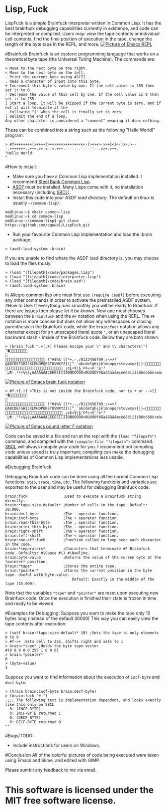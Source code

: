 # Lisp, Fuck
LispFuck is a simple Brainfuck interpreter written in Common Lisp. It has the best brainfuck debugging capabilities currently in existence, and code can be interpreted or compiled. Users may: view the tape contents or individual cell contents, find the final position of execution in the tape, change the length of the byte tape in the REPL, and more.
[![Picture of Emacs REPL](https://raw.githubusercontent.com/equwal/LispFuck/master/pics/repl.png)](https://raw.githubusercontent.com/equwal/LispFuck/master/pics/repl.png)

#Brainfuck
Brainfuck is an esoteric programming language that works on a theoretical byte tape (the Universal Turing Machine). The commands are:
```
> Move to the next byte on the right.
< Move to the next byte on the left.
. Print the current byte using ASCII.
, Read a character of input into this byte.
+ Increment this byte's value by one. If the cell value is 255 then set it to 0.
- Decrease the value of this cell by one. If the cell value is 0 then set it to 255.
[ Start a loop. It will be skipped if the current byte is zero, and if not it will terminate at the
  following "]" when the cell is finally set to zero.
] Delimit the end of a loop. 
Any other character is considered a "comment" meaning it does nothing.
```

These can be combined into a string such as the following "Hello World!" program:
```
> #f++++++++[>++++[>++>+++>+++>+<<<<-]>+>+>->>+[<]<-]>>.>---.+++++++..+++.>>.<-.<.+++.------.--------.>>+.>++.
"Hello World!
"
```
#How to install:
- Make sure you have a Common Lisp implementation installed. I recommend [Steel Bank Common Lisp](http://www.sbcl.org/).
- [ASDF](https://common-lisp.net/project/asdf/) must be installed. Many Lisps come with it, no installation necessary (including [SBCL](http://www.sbcl.org/)).
- Install this code into your ASDF *load directory*. The default on linux is usually `~/common-lisp/`:
```
me@linux:~$ mkdir common-lisp
me@linux:~$ cd common-lisp
me@linux:~/common-lisp$ git clone https://github.com/equwal/LispFuck.git
```
- Run your favourite Common Lisp implementation and load the :brain package:
```
> (asdf:load-system :brain)
```

If you are unable to find where the ASDF load directory is, you may choose to load the files thusly:
```
> (load "[filepath]/code/packages.lisp")
> (load "[filepath]/code/interpreter.lisp")
> (load "[filepath]/code/brain.asd")
> (asdf:load-system :brain)
```

In Allegro common lisp one must first use `(require :asdf)` before executing any other commands in order to activate the preinstalled ASDF system.
#How to Use:
If everything runs smoothly you will be ready to Brainfuck. If there are issues then please *let it be known*. Now one must chooses between the `brain:fuck` and the `#F` notation when using the REPL. The `#F` notation is more concise but does not allow any whitespaces or closing parenthesis in the Brainfuck code, while the `brain:fuck` notation allows any character except for an unescaped literal quote `"`, or an unescaped literal backward slash `\` inside of the Brainfuck code. Below they are both shown:
```
> (brain:fuck ".+[.+] Please escape your \" and \\ characters!")
"�	

 !"#$%&'()*+,-./0123456789:;<=>?@ABCDEFGHIJKLMNOPQRSTUVWXYZ[\]^_`abcdefghijklmnopqrstuvwxyz{|}~ ¡¢£¤¥¦§¨©ª«¬­®¯°±²³´µ¶·¸¹º»¼½¾¿ÀÁÂÃÄÅÆÇÈÉÊËÌÍÎÏÐÑÒÓÔÕÖ×ØÙÚÛÜÝÞßàáâãäåæçèéêëìíîïðñòóôõö÷øùúûüýþÿ"
```
[![Picture of Emacs brain fuck notation](https://raw.githubusercontent.com/equwal/LispFuck/master/pics/brain-fuck-notation.png)](https://raw.githubusercontent.com/equwal/LispFuck/master/pics/brain-fuck-notation.png)
```
> #f.+[.+] <This is not inside the Brainfuck code, nor is + or -.>[]
"�	

 !"#$%&'()*+,-./0123456789:;<=>?@ABCDEFGHIJKLMNOPQRSTUVWXYZ[\]^_`abcdefghijklmnopqrstuvwxyz{|}~ ¡¢£¤¥¦§¨©ª«¬­®¯°±²³´µ¶·¸¹º»¼½¾¿ÀÁÂÃÄÅÆÇÈÉÊËÌÍÎÏÐÑÒÓÔÕÖ×ØÙÚÛÜÝÞßàáâãäåæçèéêëìíîïðñòóôõö÷øùúûüýþÿ"
```
[![Picture of Emacs pound letter F notation](https://raw.githubusercontent.com/equwal/LispFuck/master/pics/pound-f-notation.png)](https://raw.githubusercontent.com/equwal/LispFuck/master/pics/pound-f-notation.png)

Code can be saved in a file and run at the repl with the `(load "filepath")` command, and compiled with the `(compile-file "filepath")` command. [SBCL](http://www.sbcl.org/) will always compile your code for you. I recommend not compiling code unless speed is truly important; compiling can make the debugging capabilities of Common Lisp implementations less usable.

#Debugging Brainfuck

Debugging Brainfuck code can be done using all the normal Common Lisp functions: `step`, `trace`, `time`, etc. The following functions and variables are exported to the user and may be useful for debugging Brainfuck code:
```
brain:fuck                ;Used to execute a Brainfuck string directly.
brain:*tape-size-default* ;Number of cells in the tape. Default: 30,000.
brain:decf-byte           ;The - operator function.
brain:incf-byte           ;The + operator function.
brain:read-this-byte      ;The , operator function.
brain:print-this-byte     ;The . operator function.
brain:right-shift         ;The > operator function.
brain:left-shift          ;The < operator function.
brain:one-off-fuck        ;Function called to loop over each character in the code.
brain:*separators*        ;Characters that terminate #F Brainfuck code. Defaults: #\Space #\) #\Newline.
brain:byte-value          ;Returns the value of the curren byte at the *pointer* position.
brain:*tape*              ;Stores the entire tape.
brain:*pointer*           ;Stores the current position in the byte tape. Useful with byte-value. 
                              Default: Exactly in the middle of the tape (15,000).
```
Note that the variables `*tape*` and `*pointer*` are reset upon executing new Brainfuck code. Once the execution is finished their state is frozen in time and ready to be viewed.

#Examples for Debugging:
Suppose you want to make the tape only 10 bytes long (instead of the default 30000) This way you can easily view the tape contents after execution:
```
> (setf brain:*tape-size-default* 10) ;Sets the tape to only elements 0 to 9
> #f->+ ;Sets cell to 255, shifts right and sets to 1
> brain:*tape* ;Holds the byte tape vector
#(0 0 0 0 0 255 1 0 0 0)
> brain:*pointer*
6
> (byte-value)
1
```
Suppose you want to find information about the execution of `incf-byte` and `decf-byte`:
```
> (trace brain:incf-byte brain:decf-byte)
> (brain:fuck "+-")
;;;; The following text is implementation dependent, and looks exactly like this only on SBCL
  0: (INCF-BYTE)
  0: INCF-BYTE returned 1
  0: (DECF-BYTE)
  0: DECF-BYTE returned 0
""
```

#Bugs/TODO:
- Include instructions for users on Windows.

#Conclusion
All of the colorful pictures of code being executed were taken using Emacs and Slime, and edited with GIMP.

Please sumbit any feedback to me via email.

This software is licensed under the MIT free software license.
====
